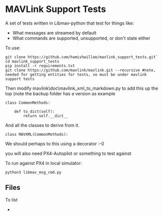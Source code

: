 # MAVLink Support Tests

A set of tests written in Libmav-python that test for things like:
- What messages are streamed by default
- What commands are supported, unsupported, or don't state either


To use:

```
git clone https://github.com/hamishwillee/mavlink_support_tests.git`
cd mavlink_support_tests
pip install -r requirements.txt
git clone https://github.com/mavlink/mavlink.git --recursive #note, needed for getting entities for tests, so must be under mavlink support tests
```


Then modify mavlink\doc\mavlink_xml_to_markdown.py to add this up the top (note the backup folder has a version as example

```
class CommonMethods:

    def to_dict(self):
        return self.__dict__
```

And all the classes to derive from it.

```
class MAVXML(CommonMethods):
```

We should perhaps to this using a decorator :-0


you will also need PX4-Autopilot or something to test against


To run against PX4 in local simulator:

```
python3 libmav_msg_cmd.py
```


## Files

To list

- 